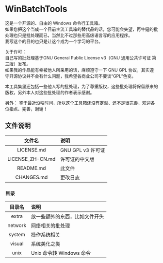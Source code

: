 # WinBatchTools

这是一个开源的、自由的 Windows 命令行工具箱。  
如果您把这个当成一个目前主流工具箱的替代品的话，您可能会失望，再牛逼的批处理也只是批处理而已，当然比不过那些用高级语言写的应用程序。  
我写这个的目的也只是让这个成为一个学习的平台。

关于许可：  
自己写的批处理基于GNU General Public License v3（GNU 通用公共许可证 第三版）发布。  
如果我的作品能有幸被他人所采用的话，麻烦遵守一下 GNU GPL 协议，其实遵守开源协议并不会有什么问题，我希望各商业公司不要谈“GPL”色变。

本工具集里还包括一些他人写的批处理，为了尊重版权，这些批处理将保留原来的版权，另外本人对这些批处理的作者表示感谢。

另外：
鉴于最近没啥时间，所以这个工具箱还没有定型、还不是很完善，欢迎各位指点、完善，谢谢！

## 文件说明
|文件名|说明|
|:---:|:---|
|LICENSE.md|GNU GPL v3 许可证|  
|LICENSE_ZH-CN.md|许可证的中文版|
|README.md|此文件|
|CHANGES.md|更改日志|

### 目录
|目录名|说明|
|:---:|:---|
|extra|放一些额外的东西，比如文件开头|
|network|网络相关的批处理|
|system|操作系统相关|
|visual|系统美化之类|
|unix|Unix 命令转 Windows 命令|
